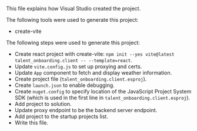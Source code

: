 This file explains how Visual Studio created the project.

The following tools were used to generate this project:
- create-vite

The following steps were used to generate this project:
- Create react project with create-vite: `npm init --yes vite@latest talent_onboarding.client -- --template=react`.
- Update `vite.config.js` to set up proxying and certs.
- Update `App` component to fetch and display weather information.
- Create project file (`talent_onboarding.client.esproj`).
- Create `launch.json` to enable debugging.
- Create `nuget.config` to specify location of the JavaScript Project System SDK (which is used in the first line in `talent_onboarding.client.esproj`).
- Add project to solution.
- Update proxy endpoint to be the backend server endpoint.
- Add project to the startup projects list.
- Write this file.
